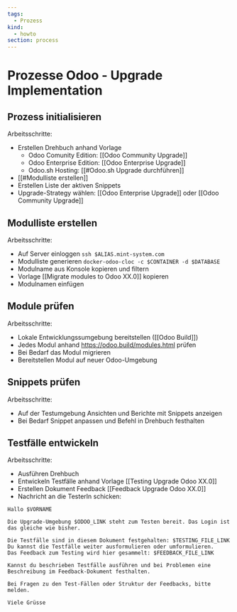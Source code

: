 ```yaml
---
tags:
  - Prozess
kind:
  - howto
section: process
---
```


# Prozesse Odoo - Upgrade Implementation

## Prozess initialisieren

Arbeitsschritte:

- Erstellen Drehbuch anhand Vorlage
  - Odoo Comunity Edition: [[Odoo Community Upgrade]]
  - Odoo Enterprise Edition: [[Odoo Enterprise Upgrade]]
  - Odoo.sh Hosting: [[#Odoo.sh Upgrade durchführen]]
- [[#Modulliste erstellen]]
- Erstellen Liste der aktiven Snippets
- Upgrade-Strategy wählen: [[Odoo Enterprise Upgrade]] oder [[Odoo Community Upgrade]]

## Modulliste erstellen

Arbeitsschritte:

- Auf Server einloggen `ssh $ALIAS.mint-system.com`
- Modulliste generieren `docker-odoo-cloc -c $CONTAINER -d $DATABASE`
- Modulname aus Konsole kopieren und filtern
- Vorlage [[Migrate modules to Odoo XX.0]] kopieren
- Modulnamen einfügen

## Module prüfen

Arbeitsschritte:

- Lokale Entwicklungssumgebung bereitstellen ([[Odoo Build]])
- Jedes Modul anhand <https://odoo.build/modules.html> prüfen
- Bei Bedarf das Modul migrieren
- Bereitstellen Modul auf neuer Odoo-Umgebung

## Snippets prüfen

Arbeitsschritte:

- Auf der Testumgebung Ansichten und Berichte mit Snippets anzeigen
- Bei Bedarf Snippet anpassen und Befehl in Drehbuch festhalten

## Testfälle entwickeln

Arbeitsschritte:

- Ausführen Drehbuch
- Entwickeln Testfälle anhand Vorlage [[Testing Upgrade Odoo XX.0]]
- Erstellen Dokument Feedback [[Feedback Upgrade Odoo XX.0]]
- Nachricht an die TesterIn schicken:

```
Hallo $VORNAME

Die Upgrade-Umgebung $ODOO_LINK steht zum Testen bereit. Das Login ist das gleiche wie bisher.

Die Testfälle sind in diesem Dokument festgehalten: $TESTING_FILE_LINK
Du kannst die Testfälle weiter ausformulieren oder umformulieren.
Das Feedback zum Testing wird hier gesammelt: $FEEDBACK_FILE_LINK

Kannst du beschrieben Testfälle ausführen und bei Problemen eine Beschreibung im Feedback-Dokument festhalten.

Bei Fragen zu den Test-Fällen oder Struktur der Feedbacks, bitte melden.

Viele Grüsse
```
